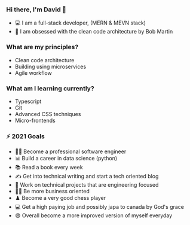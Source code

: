 ### Hi there, I'm David 👋
- 💻 I am a full-stack developer, (MERN & MEVN stack)
- 📐 I am obsessed with the clean code architecture by Bob Martin 
<!-- - 🐘 I just started coding with JavaScript (maybe not) and would be a beast in the next 150 days -->

### What are my principles?
- Clean code architecture
- Building using microservices
- Agile workflow

### What am I learning currently?
- Typescript
- Git
- Advanced CSS techniques
- Micro-frontends

### ⚡ 2021 Goals
- 🧑‍💻 Become a professional software engineer
- 📊 Build a career in data science (python)
- 📚 Read a book every week
- ✍️ Get into technical writing and start a tech oriented blog
- 🚧 Work on technical projects that are engineering focused
- 🧑‍💼 Be more business oriented
- ♟️ Become a very good chess player
- 💻 Get a high paying job and possibly japa to canada by God's grace
- 😄 Overall become a more improved version of myself everyday
<!--
**thatjsprof/thatjsprof** is a ✨ _special_ ✨ repository because its `README.md` (this file) appears on your GitHub profile.

Here are some ideas to get you started:

- 🔭 I’m currently working on ...
- 🌱 I’m currently learning ...
- 👯 I’m looking to collaborate on ...
- 🤔 I’m looking for help with ...
- 💬 Ask me about ...
- 📫 How to reach me: ...
- 😄 Pronouns: ...
- ⚡ Fun fact: ...
-->
